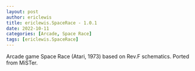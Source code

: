 ```yaml
---
layout: post
author: ericlewis
title: ericlewis.SpaceRace - 1.0.1
date: 2022-10-11
categories: [Arcade, Space Race]
tags: [ericlewis.SpaceRace]
---
```

Arcade game Space Race (Atari, 1973) based on Rev.F schematics. Ported from MiSTer.
